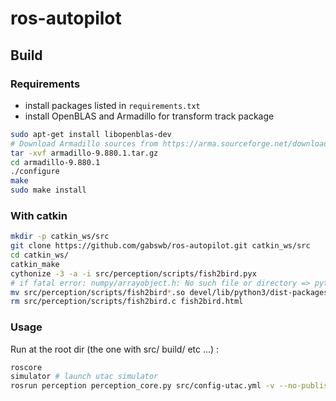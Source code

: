 # ros-autopilot
## Build
### Requirements
- install packages listed in `requirements.txt`
- install OpenBLAS and Armadillo for transform track package
```sh
sudo apt-get install libopenblas-dev
# Download Armadillo sources from https://arma.sourceforge.net/download.html
tar -xvf armadillo-9.880.1.tar.gz 
cd armadillo-9.880.1 
./configure 
make 
sudo make install
```
### With catkin
```sh
mkdir -p catkin_ws/src
git clone https://github.com/gabswb/ros-autopilot.git catkin_ws/src
cd catkin_ws/
catkin_make
cythonize -3 -a -i src/perception/scripts/fish2bird.pyx
# if fatal error: numpy/arrayobject.h: No such file or directory => python src/perception/scripts/setup.py build_ext --inplace (setuptools package required)
mv src/perception/scripts/fish2bird*.so devel/lib/python3/dist-packages/
rm src/perception/scripts/fish2bird.c fish2bird.html
```

### Usage
Run at the root dir (the one with src/ build/ etc ...)  :
```sh
roscore
simulator # launch utac simulator
rosrun perception perception_core.py src/config-utac.yml -v --no-publish
```
